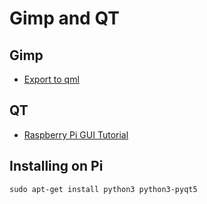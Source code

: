 # Gimp and QT


## Gimp

* [Export to qml](http://doc.qt.io/qtcreator/quick-export-to-qml.html)

## QT

* [Raspberry Pi GUI Tutorial](https://www.baldengineer.com/raspberry-pi-gui-tutorial.html)



## Installing on Pi

```
sudo apt-get install python3 python3-pyqt5

```